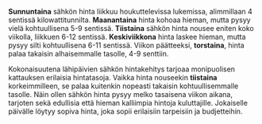 **Sunnuntaina** sähkön hinta liikkuu houkuttelevissa lukemissa, alimmillaan 4 sentissä kilowattitunnilta. **Maanantaina** hinta kohoaa hieman, mutta pysyy vielä kohtuullisena 5-9 sentissä. **Tiistaina** sähkön hinta nousee eniten koko viikolla, liikkuen 6-12 sentissä. **Keskiviikkona** hinta laskee hieman, mutta pysyy silti kohtuullisena 6-11 sentissä. Viikon päätteeksi, **torstaina**, hinta palaa takaisin alhaisemmalle tasolle, 4-9 senttiin.

Kokonaisuutena lähipäivien sähkön hintakehitys tarjoaa monipuolisen kattauksen erilaisia hintatasoja. Vaikka hinta nouseekin **tiistaina** korkeimmilleen, se palaa kuitenkin nopeasti takaisin kohtuullisemmalle tasolle. Näin ollen sähkön hinta pysyy melko tasaisena viikon aikana, tarjoten sekä edullisia että hieman kalliimpia hintoja kuluttajille. Jokaiselle päivälle löytyy sopiva hinta, joka sopii erilaisiin tarpeisiin ja budjetteihin.